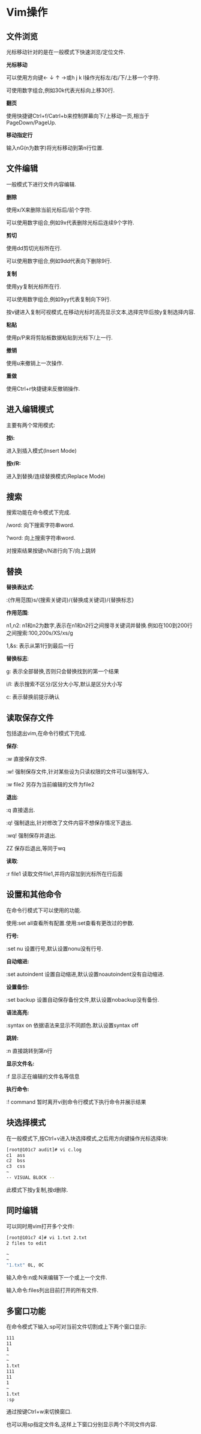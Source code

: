 # Vim操作

## 文件浏览

光标移动针对的是在一般模式下快速浏览/定位文件.

**光标移动**

可以使用方向键← ↓ ↑ →或h j k l操作光标左/右/下/上移一个字符.

可使用数字组合,例如30k代表光标向上移30行.

**翻页**

使用快捷键Ctrl+f/Catrl+b来控制屏幕向下/上移动一页,相当于PageDown/PageUp.

**移动指定行**

输入nG(n为数字)将光标移动到第n行位置.



## 文件编辑

一般模式下进行文件内容编辑.

**删除**

使用x/X来删除当前光标后/前个字符.

可以使用数字组合,例如9x代表删除光标后连续9个字符.

**剪切**

使用dd剪切光标所在行.

可以使用数字组合,例如9dd代表向下删除9行.

**复制**

使用yy复制光标所在行.

可以使用数字组合,例如9yy代表复制向下9行.

按v键进入复制可视模式,在移动光标时高亮显示文本,选择完毕后按y复制选择内容.

**粘贴**

使用p/P来将剪贴板数据粘贴到光标下/上一行.

**撤销**

使用u来撤销上一次操作.

**重做**

使用Ctrl+r快捷键来反撤销操作.



## 进入编辑模式

主要有两个常用模式:

**按i:** 

进入到插入模式(Insert Mode)

**按r/R:** 

进入到替换/连续替换模式(Replace Mode)



## 搜索

搜索功能在命令模式下完成.

/word: 向下搜索字符串word.

?word: 向上搜索字符串word.

对搜索结果按键n/N进行向下/向上跳转



## 替换

**替换表达式**:

:{作用范围}s/{搜索关键词}/{替换成关键词}/{替换标志}

**作用范围**:

n1,n2: n1和n2为数字,表示在n1和n2行之间搜寻关键词并替换.例如在100到200行之间搜索:100,200s/XS/xs/g

1,&s: 表示从第1行到最后一行

**替换标志**:

g: 表示全部替换,否则只会替换找到的第一个结果

i/I: 表示搜索不区分/区分大小写,默认是区分大小写

c: 表示替换前提示确认



## 读取保存文件

包括退出vim,在命令行模式下完成.

**保存**:

:w 直接保存文件.

:w! 强制保存文件,针对某些设为只读权限的文件可以强制写入.

:w file2 另存为当前编辑的文件为file2

**退出**:

:q 直接退出.

:q! 强制退出,针对修改了文件内容不想保存情况下退出.

:wq! 强制保存并退出.

ZZ 保存后退出,等同于wq

**读取**:

:r file1 读取文件file1,并将内容加到光标所在行后面



## 设置和其他命令

在命令行模式下可以使用的功能.

使用:set all查看所有配置.使用:set查看有更改过的参数.

**行号:**

:set nu 设置行号,默认设置nonu没有行号.

**自动缩进:**

:set autoindent 设置自动缩进,默认设置noautoindent没有自动缩进.

**设置备份:**

:set backup 设置自动保存备份文件,默认设置nobackup没有备份.

**语法高亮:**

:syntax on 依据语法来显示不同颜色.默认设置syntax off

**跳转:**

:n 直接跳转到第n行

**显示文件名:**

:f 显示正在编辑的文件名等信息

**执行命令:**

:! command 暂时离开vi到命令行模式下执行命令并展示结果



## 块选择模式

在一般模式下,按Ctrl+v进入块选择模式,之后用方向键操作光标选择块:

```sh
[root@101c7 audit]# vi c.log 
c1  ass
c2  bss
c3  css
~
-- VISUAL BLOCK --  
```

此模式下按y复制,按d删除.



## 同时编辑

可以同时用vim打开多个文件:

```sh
[root@101c7 4]# vi 1.txt 2.txt
2 files to edit

~
~
"1.txt" 0L, 0C                                                                           0,0-1         All
```

输入命令:n或:N来编辑下一个或上一个文件.

输入命令:files列出目前打开的所有文件.



## 多窗口功能

在命令模式下输入:sp可对当前文件切割成上下两个窗口显示:

```sh
111
11
1
~
~
1.txt                                                                                    3,1            All
111
11
1
~
1.txt                                                                                    1,1            All
:sp
```

通过按键Ctrl+w来切换窗口.

也可以用sp指定文件名,这样上下窗口分别显示两个不同文件内容.

